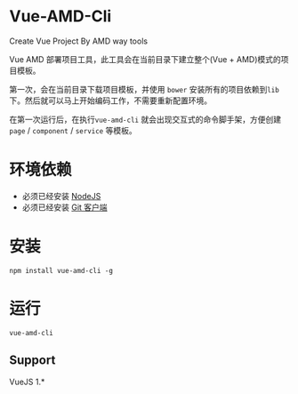 # Vue-AMD-Cli

Create Vue Project By AMD way tools

Vue AMD 部署项目工具，此工具会在当前目录下建立整个(Vue + AMD)模式的项目模板。

第一次，会在当前目录下载项目模板，并使用 `bower` 安装所有的项目依赖到`lib`下。然后就可以马上开始编码工作，不需要重新配置环境。

在第一次运行后，在执行`vue-amd-cli` 就会出现交互式的命令脚手架，方便创建 `page` / `component` / `service` 等模板。

# 环境依赖

- 必须已经安装 [NodeJS](https://nodejs.org/zh-cn/)
- 必须已经安装 [Git 客户端](https://git-scm.com/download/win)

# 安装
```
npm install vue-amd-cli -g
```

# 运行
```
vue-amd-cli
```

## Support

VueJS 1.*